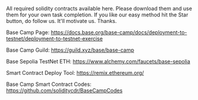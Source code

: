All required solidity contracts available here. Please download them and use them for your own task completion. If you like our easy method hit the Star button, do follow us. It'll motivate us. Thanks.

Base Camp Page: https://docs.base.org/base-camp/docs/deployment-to-testnet/deployment-to-testnet-exercise

Base Camp Guild: https://guild.xyz/base/base-camp

Base Sepolia TestNet ETH: https://www.alchemy.com/faucets/base-sepolia

Smart Contract Deploy Tool: https://remix.ethereum.org/

Base Camp Smart Contract Codes: https://github.com/soliditycdr/BaseCampCodes
